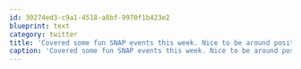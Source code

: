 ```yaml
---
id: 30274ed3-c9a1-4518-a8bf-9970f1b423e2
blueprint: text
category: twitter
title: 'Covered some fun SNAP events this week. Nice to be around positive ppl doing great things in our community.'
caption: 'Covered some fun SNAP events this week. Nice to be around positive ppl doing great things in our community.'
---
```

